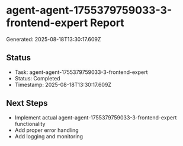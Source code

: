 # agent-agent-1755379759033-3-frontend-expert Report

Generated: 2025-08-18T13:30:17.609Z

## Status
- Task: agent-agent-1755379759033-3-frontend-expert
- Status: Completed
- Timestamp: 2025-08-18T13:30:17.609Z

## Next Steps
- Implement actual agent-agent-1755379759033-3-frontend-expert functionality
- Add proper error handling
- Add logging and monitoring
